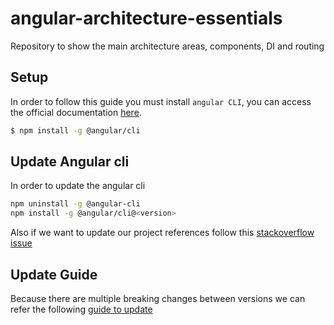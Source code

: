 # angular-architecture-essentials
Repository to show the main architecture areas, components, DI and routing


## Setup

In order to follow this guide you must install `angular CLI`, you can access the official documentation [here](https://angular.io/guide/setup-local).

```bash
$ npm install -g @angular/cli
```

## Update Angular cli

In order to update the angular cli

```bash
npm uninstall -g @angular-cli
npm install -g @angular/cli@<version>
```

Also if we want to update our project references follow this [stackoverflow issue](https://stackoverflow.com/questions/43931986/how-to-upgrade-angular-cli-to-the-latest-version) 

## Update Guide

Because there are multiple breaking changes between versions we can refer the following [guide to update](https://update.angular.io/?l=3&v=8.0-12.0)